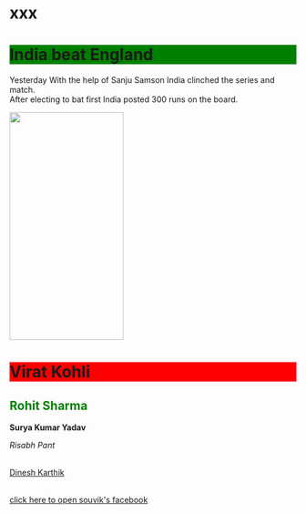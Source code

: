 # xxx 
<html>

<head> <title>my first website</title>

</head>

<body>

<h1 style="background-color:green">India beat England</h1> <p>Yesterday With the help of Sanju Samson India clinched the series and match.<br>After electing to bat first India posted 300 runs on the board.</p>

<img src="https://images.pexels.com/photos/60597/dahlia-red-blossom-bloom-60597.jpeg?cs=srgb&dl=pexels-pixabay-60597.jpg&fm=jpg" height="400" width="200"/>

<h1 style="background-color:red"> Virat Kohli</h1>

<h2 style="color:green">Rohit Sharma</h2> 

<p><b> Surya Kumar Yadav </b></p>

<i> Risabh Pant</i>

<br><u> Dinesh Karthik </u>

<br><a href="https://facebook.com/souvik.pal.16718979"/> click here to open souvik's facebook</a>

</body>

</html>
